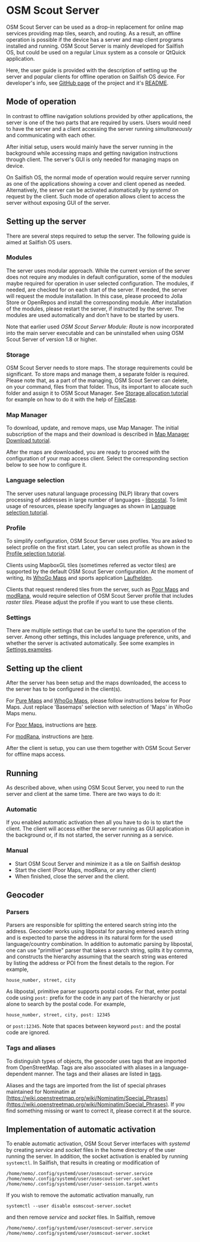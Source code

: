 
# OSM Scout Server

OSM Scout Server can be used as a drop-in replacement for online map
services providing map tiles, search, and routing. As a result, an
offline operation is possible if the device has a server and map
client programs installed and running. OSM Scout Server is mainly
developed for Sailfish OS, but could be used on a regular Linux
system as a console or QtQuick application.

Here, the user guide is provided with the description of setting up
the server and popular clients for offline operation on Sailfish OS
device. For developer's info, see
[GitHub page](https://github.com/rinigus/osmscout-server) of the
project and it's
[README](https://github.com/rinigus/osmscout-server/blob/master/README.md).


## Mode of operation

In contrast to offline navigation solutions provided by other
applications, the server is one of the two parts that are required by
users. Users would need to have the server and a client accessing the
server running _simultaneously_ and communicating with each
other.

After initial setup, users would mainly have the server running in the
background while accessing maps and getting navigation instructions
through client. The server's GUI is only needed for managing maps on
device.

On Sailfish OS, the normal mode of operation would require server
running as one of the applications showing a cover and client opened
as needed. Alternatively, the server can be activated automatically by
_systemd_ on request by the client. Such mode of operation allows
client to access the server without exposing GUI of the server.


## Setting up the server

There are several steps required to setup the server. The following
guide is aimed at Sailfish OS users.

### Modules

The server uses modular approach. While the current version of the
server does not require any modules in default configuration, some of
the modules maybe required for operation in user selected
configuration. The modules, if needed, are checked for on each start
of the server. If needed, the server will request the module
installation. In this case, please proceed to Jolla Store or OpenRepos
and install the corresponding module. After installation of the
modules, please restart the server, if instructed by the server. The
modules are used automatically and don't have to be started by users.

Note that earlier used _OSM Scout Server Module: Route_ is now
incorporated into the main server executable and can be uninstalled
when using OSM Scout Server of version 1.8 or higher.

### Storage

OSM Scout Server needs to store maps. The storage requirements could
be significant. To store maps and manage them, a separate folder is
required. Please note that, as a part of the managing, OSM Scout
Server can delete, on your command, files from that folder. Thus, its
important to allocate such folder and assign it to OSM Scout
Manager. See [Storage allocation tutorial](storage.html) for example
on how to do it with the help of
[FileCase](https://openrepos.net/content/cepiperez/filecase-0).

### Map Manager

To download, update, and remove maps, use Map Manager. The initial
subscription of the maps and their download is described in
[Map Manager Download tutorial](manager.html).

After the maps are downloaded, you are ready to proceed with the
configuration of your map access client. Select the corresponding
section below to see how to configure it.

### Language selection

The server uses natural language processing (NLP) library that covers
processing of addresses in large number of languages -
[libpostal](https://github.com/openvenues/libpostal). To limit usage
of resources, please specify languages as shown in
[Language selection tutorial](languages.html).

### Profile

To simplify configuration, OSM Scout Server uses profiles. You are
asked to select profile on the first start. Later, you can select
profile as shown in the [Profile selection tutorial](profiles.html).

Clients using MapboxGL tiles (sometimes referred as vector tiles) are
supported by the default OSM Scout Server configuration. At the moment
of writing, its [WhoGo
Maps](https://openrepos.net/content/otsaloma/whogo-maps) and sports
application
[Laufhelden](https://openrepos.net/content/jdrescher/laufhelden).

Clients that request rendered tiles from the server, such as [Poor
Maps](https://openrepos.net/content/otsaloma/poor-maps) and
[modRana](https://openrepos.net/content/martink/modrana-0), would
require selection of OSM Scout Server profile that includes _raster
tiles_. Please adjust the profile if you want to use these clients.


### Settings

There are multiple settings that can be useful to tune the operation
of the server. Among other settings, this includes language
preference, units, and whether the server is activated
automatically. See some examples in
[Settings examples](settings_misc.html).


## Setting up the client

After the server has been setup and the maps downloaded, the access to
the server has to be configured in the client(s).

For [Pure Maps](https://openrepos.net/content/rinigus/pure-maps) and 
[WhoGo Maps](https://openrepos.net/content/otsaloma/whogo-maps),
please follow instructions below for Poor Maps. Just replace
'Basemaps' selection with selection of 'Maps' in WhoGo Maps menu.

For [Poor Maps](https://openrepos.net/content/otsaloma/poor-maps),
instructions are [here](poor_maps.html).

For [modRana](https://openrepos.net/content/martink/modrana-0),
instructions are [here](modrana.html).

After the client is setup, you can use them together with OSM Scout
Server for offline maps access.


## Running

As described above, when using OSM Scout Server, you need to run the
server and client at the same time. There are two ways to do it:

### Automatic

If you enabled automatic activation then all you have to do is to start the client. The client will access either the server running as GUI application in the background or, if its not started, the server running as a service.

### Manual

* Start OSM Scout Server and minimize it as a tile on Sailfish desktop
* Start the client (Poor Maps, modRana, or any other client)
* When finished, close the server and the client.


## Geocoder 

### Parsers

Parsers are responsible for splitting the entered search string into the address. Geocoder works using libpostal for parsing entered search string and is expected to parse the address in its natural form for the used language/country combination. In addition to automatic parsing by libpostal, one can use "primitive" parser that takes a search string, splits it by comma, and constructs the hierarchy assuming that the search string was entered by listing the address or POI from the finest details to the region. For example,

```
house_number, street, city
```

As libpostal, primitive parser supports postal codes. For that, enter postal code using `post:` prefix for the code in any part of the hierarchy or just alone to search by the postal code. For example,

```
house_number, street, city, post: 12345
```

or `post:12345`. Note that spaces between keyword `post:` and the postal code are ignored.

### Tags and aliases

To distinguish types of objects, the geocoder uses tags that are imported from OpenStreetMap. Tags are also associated with aliases in a language-dependent manner. The tags and their aliases are listed in [tags](../tags).

Aliases and the tags are imported from the list of special phrases
maintained for Nominatim at
[https://wiki.openstreetmap.org/wiki/Nominatim/Special_Phrases](https://wiki.openstreetmap.org/wiki/Nominatim/Special_Phrases). If
you find something missing or want to correct it, please correct it at
the source.


## Implementation of automatic activation

To enable automatic activation, OSM Scout Server interfaces with _systemd_ by creating _service_ and _socket_ files in the home directory of the user running the server. In addition, the socket activation is enabled by running `systemctl`. In Sailfish, that results in creating or modification
of

```
/home/nemo/.config/systemd/user/osmscout-server.service
/home/nemo/.config/systemd/user/osmscout-server.socket
/home/nemo/.config/systemd/user/user-session.target.wants
```

If you wish to remove the automatic activation manually, run

```
systemctl --user disable osmscout-server.socket
```

and then remove _service_ and _socket_ files. In Sailfish, remove
```
/home/nemo/.config/systemd/user/osmscout-server.service
/home/nemo/.config/systemd/user/osmscout-server.socket
```
